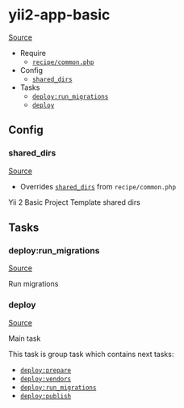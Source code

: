 <!-- DO NOT EDIT THIS FILE! -->
<!-- Instead edit recipe/yii2-app-basic.php -->
<!-- Then run bin/docgen -->

# yii2-app-basic

[Source](/recipe/yii2-app-basic.php)



* Require
  * [`recipe/common.php`](/docs/recipe/common.md)
* Config
  * [`shared_dirs`](#shared_dirs)
* Tasks
  * [`deploy:run_migrations`](#deployrun_migrations)
  * [`deploy`](#deploy)

## Config
### shared_dirs
[Source](/recipe/yii2-app-basic.php#L11)

* Overrides [`shared_dirs`](/docs/recipe/common.md#shared_dirs) from `recipe/common.php`

Yii 2 Basic Project Template shared dirs


## Tasks
### deploy:run_migrations
[Source](/recipe/yii2-app-basic.php#L16)

Run migrations

### deploy
[Source](/recipe/yii2-app-basic.php#L23)

Main task

This task is group task which contains next tasks:
* [`deploy:prepare`](/docs/recipe/common.md#deployprepare)
* [`deploy:vendors`](/docs/recipe/deploy/vendors.md#deployvendors)
* [`deploy:run_migrations`](/docs/recipe/yii2-app-basic.md#deployrun_migrations)
* [`deploy:publish`](/docs/recipe/common.md#deploypublish)



